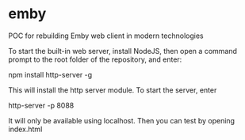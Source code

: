 # emby
POC for rebuilding Emby web client in modern technologies

To start the built-in web server, install NodeJS, then open a command prompt to the root folder of the repository, and enter:

npm install http-server -g
 
This will install the http server module. To start the server, enter

http-server -p 8088

It will only be available using localhost. Then you can test by opening index.html 